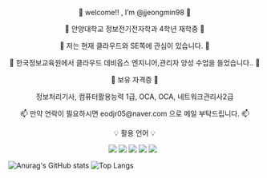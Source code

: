 <p align="center">
    👋 welcome!! , I’m @jjeongmin98 👋
</p>

<p align="center">
🏤 안양대학교 정보전기전자학과 4학년 재학중 🏤   
</p>

<p align="center">
👀 저는 현재 클라우드와 SE쪽에 관심이 있습니다. 👀
</p>

<p align="center">
🌱 한국정보교육원에서 클라우드 데비옵스 엔지니어,관리자 양성 수업을 들었습니다.. 🌱
</p>

<p align="center">
📜 보유 자격증 📜
     
     
</p>
<p align="center">
정보처리기사, 컴퓨터활용능력 1급, OCA, OCA, 네트워크관리사2급  
</p>

<p align="center">
📫 만약 연락이 필요하시면 eodjr05@naver.com 으로 메일 부탁드립니다. 📫

</p>

<p align="center" display="inline-block">
   💡 활용 언어 💡
 
</p>
<p align="center" display="inline-block">
  <img src="https://img.shields.io/badge/Python-black?style=flat&logo=Python&logoColor=3776AB"/>
  <img src="https://img.shields.io/badge/Docker-white?style=flat&logo=Docker&logoColor=2496ED"/>
  <img src="https://img.shields.io/badge/Kubernetes-white?style=flat&logo=Kubernetes&logoColor=326CE5"/>
  <img src="https://img.shields.io/badge/Amazon AWS-white?style=flat&logo=Amazon AWS&logoColor=232F3E"/>
 <img src="https://img.shields.io/badge/GitHub-gray?style=flat&logo=GitHub&logoColor=black"/>&nbsp;&nbsp;
</p>

<!---
jjeongmin98/jjeongmin98 is a ✨ special ✨ repository because its `README.md` (this file) appears on your GitHub profile.
You can click the Preview link to take a look at your changes.
--->
![Anurag's GitHub stats](https://github-readme-stats.vercel.app/api?username=jjeongmin98&show_icons=true&theme=radical)
![Top Langs](https://github-readme-stats.vercel.app/api/top-langs/?username=jjeongmin98&layout=compact&theme=tokyonight)
